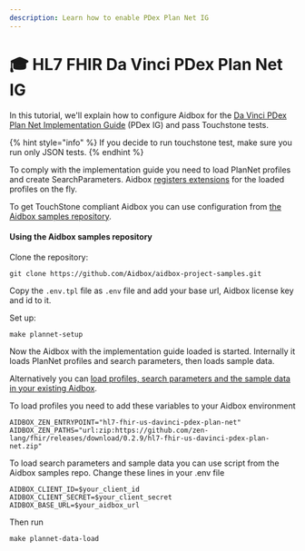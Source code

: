```yaml
---
description: Learn how to enable PDex Plan Net IG
---
```


# 🎓 HL7 FHIR Da Vinci PDex Plan Net IG

In this tutorial, we'll explain how to configure Aidbox for the [Da Vinci PDex Plan Net Implementation Guide](http://hl7.org/fhir/us/davinci-pdex/toc.html) \(PDex IG\) and pass Touchstone tests. 

{% hint style="info" %}
If you decide to run touchstone test, make sure you run only JSON tests.
{% endhint %}

To comply with the implementation guide you need to load PlanNet profiles and create SearchParameters. Aidbox [registers extensions](https://docs.aidbox.app/modules-1/first-class-extensions) for the loaded profiles on the fly.

To get TouchStone compliant Aidbox you can use configuration from [the Aidbox samples repository](https://github.com/Aidbox/aidbox-project-samples).

#### Using the Aidbox samples repository

Clone the repository:

```text
git clone https://github.com/Aidbox/aidbox-project-samples.git
```

Copy the `.env.tpl` file as `.env` file and add your base url, Aidbox license key and id to it.

Set up:

```text
make plannet-setup
```

Now the Aidbox with the implementation guide loaded is started. Internally it loads PlanNet profiles and search parameters, then loads sample data. 

Alternatively you can [load profiles, search parameters and the sample data in your existing Aidbox](https://github.com/Aidbox/aidbox-project-samples#load-plannet-data-sets-to-separate-aidbox-instance).

To load profiles you need to add these variables to your Aidbox environment

```text
AIDBOX_ZEN_ENTRYPOINT="hl7-fhir-us-davinci-pdex-plan-net"
AIDBOX_ZEN_PATHS="url:zip:https://github.com/zen-lang/fhir/releases/download/0.2.9/hl7-fhir-us-davinci-pdex-plan-net.zip"
```

To load search parameters and sample data you can use script from the Aidbox samples repo. Change these lines in your .env file

```text
AIDBOX_CLIENT_ID=$your_client_id
AIDBOX_CLIENT_SECRET=$your_client_secret
AIDBOX_BASE_URL=$your_aidbox_url
```

Then run

```text
make plannet-data-load
```

